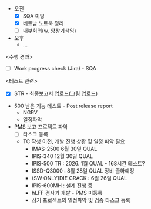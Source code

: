 - 오전
	- [x] SQA 미팅
	- [x] 베트남 노트북 정리
	- [ ] 내부회의(w. 양창기책임)
- 오후
	- ...

<수행 경과>
- [ ] Work progress check (Jira) - SQA

<테스트 관련>
- [x] STR - 최종보고서 업로드(그림 업로드)
- 500 남은 기능 테스트 - Post release report
	- NGRV
	- 일정파악
- PMS 보고 프로젝트 파악
	- [ ] 타스크 등록
	- TC 작성 이전, 개발 진행 상황 및 일정 파악 필요
		- IMAS-2500 6월 30일 QUAL
		- IPIS-340 12월 30일 QUAL
		- IPIS-500 TR : 2026. 1월 QUAL - 168시간 테스트?
		- ISSD-Q3000 : 8월 28일 QUAL 장비 출하예정
		- (SW ONLY)DIE CRACK : 6월 26일 QUAL
		- IPIS-600MH : 설계 진행 중
		- hLFF 검사기 개발 - PMS 미등록
		- 상기 프로젝트의 일정파악 및 검증 타스크 등록